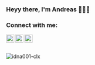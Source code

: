 ### Heyy there, I'm Andreas 🙋🏼‍♂️

### Connect with me:

[<img align="left" alt="idna001 | Twitter" width="22px" src="https://cdn.jsdelivr.net/npm/simple-icons@v3/icons/twitter.svg" />][twitter]
[<img align="left" alt="idna001 | LinkedIn" width="22px" src="https://cdn.jsdelivr.net/npm/simple-icons@v3/icons/linkedin.svg" />][linkedin]
[<img align="left" alt="idna001 | Instagram" width="22px" src="https://cdn.jsdelivr.net/npm/simple-icons@v3/icons/instagram.svg" />][instagram]

<br />
<br />
<br />

<img alt="idna001-clx" align="left"  src="https://github-readme-stats.vercel.app/api?username=idna001-clx&show_icons=true&count_private=false" />


[twitter]: https://twitter.com/idna001
[instagram]: https://instagram.com/idna001
[linkedin]: https://www.linkedin.com/in/andreas-voelker/
